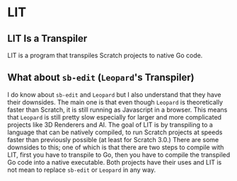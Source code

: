 # LIT

## LIT Is a Transpiler

LIT is a program that transpiles Scratch projects to native Go code.

## What about `sb-edit` (`Leopard`'s Transpiler)

I do know about `sb-edit` and `Leopard` but I also understand that they have
their downsides. The main one is that even though `Leopard` is theoretically
faster than Scratch, it is still running as Javascript in a browser. This means
that `Leopard` is still pretty slow especially for larger and more complicated
projects like 3D Renderers and AI. The goal of LIT is by transpiling to a
language that can be natively compiled, to run Scratch projects at speeds faster
than previously possible (at least for Scratch 3.0.) There are some downsides to
this; one of which is that there are two steps to compile with LIT, first you
have to transpile to Go, then you have to compile the transpiled Go code into a
native executable. Both projects have their uses and LIT is not mean to replace
`sb-edit` or `Leopard` in any way.
